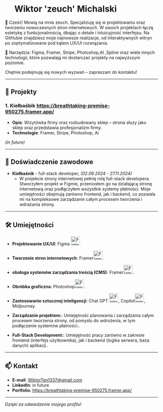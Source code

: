 
# <span><svg width="24" height="24" fill="white" xmlns="http://www.w3.org/2000/svg" viewBox="0 0 24 24"><path d="M13 2L3 14h8v8l10-12h-8z"/></svg></span> Wiktor 'zeuch' Michalski 

👋 Cześć! Mowią na mnie zeuch. Specjalizuję się w projektowaniu oraz tworzeniu nowoczesnych stron internetowych. W swoich projektach łączę estetykę z funkcjonalnością, dbając o detale i intuicyjność interfejsu. Na GitHubie znajdziesz moje najnowsze realizacje, od interaktywnych witryn po zoptymalizowane pod kątem UX/UI rozwiązania.

🚀 Narzędzia: Figma, Framer, Stripe, Photoshop,AI ,Spline oraz wiele innych technologii, które pozwalają mi dostarczać projekty na najwyższym poziomie.

Chętnie podejmuję się nowych wyzwań – zapraszam do kontaktu!

---

## 🚀 Projekty

### 1. **Kiełbaśbik** https://breathtaking-premise-950275.framer.app/
   - **Opis**: Wizytówka firmy oraz rozbudowany sklep – strona słuzy jako sklep oraz przedstawia profesjonalizm firmy.
   - **Technologie**: Framer, Stripe, Photoshop, Ai


*(in future)*

---

## 💼 Doświadczenie zawodowe

- **Kiełbaśnik** - full-stack developer, _(02.09.2024 - 27.11.2024)_
   - W projekcie strony internetowej pełnię rolę full-stack developera. Stworzyłem projekt w Figmie, przeniosłem go na działającą stronę internetową oraz podłączyłem wszystkie systemy płatności. Moje umiejętności obejmują zarówno frontend, jak i backend, co pozwala mi na kompleksowe zarządzanie całym procesem tworzenia i wdrażania strony.


---

## 🛠️ Umiejętności

- **Projektowanie UX/UI**: Figma <img src="https://simpleicons.org/icons/figma.svg" alt="Figma" width="30" height="30"/> 

- **Tworzenie stron internetowych**: Framer<img src="https://simpleicons.org/icons/framer.svg" alt="Figma" width="30" height="30"/>.
- **obsługa systemów zarządzania treścią (CMS)**: Framer<img src="https://simpleicons.org/icons/framer.svg" alt="Figma" width="30" height="30"/>.
- **Obróbka graficzna**: Photoshop<img src="https://simpleicons.org/icons/adobephotoshop.svg" alt="Figma" width="30" height="30"/>.
- **Zastosowanie sztucznej inteligencji**: Chat GPT <img src="https://simpleicons.org/icons/openai.svg" alt="Figma" width="30" height="30"/>, Copilot<img src="https://simpleicons.org/icons/openai.svg" alt="Figma" width="30" height="30"/>, Midjourney.
- **Zarządzanie projektem:**: Umiejętność planowania i zarządzania całym procesem tworzenia strony, od pomysłu do wdrożenia, w tym podłączenie systemów płatności..
- **Full-Stack Development:**: Umiejętność pracy zarówno w zakresie frontend (interfejs użytkownika), jak i backend (logika serwera, baza danych) aplikacji..

---

## 📫 Kontakt

- **E-mail**: WiktorTen1337@gmail.com
- **LinkedIn**: in future
- **Portfolio**: https://breathtaking-premise-950275.framer.app/

---

_Dzięki za odwiedzenie mojego profilu!_
